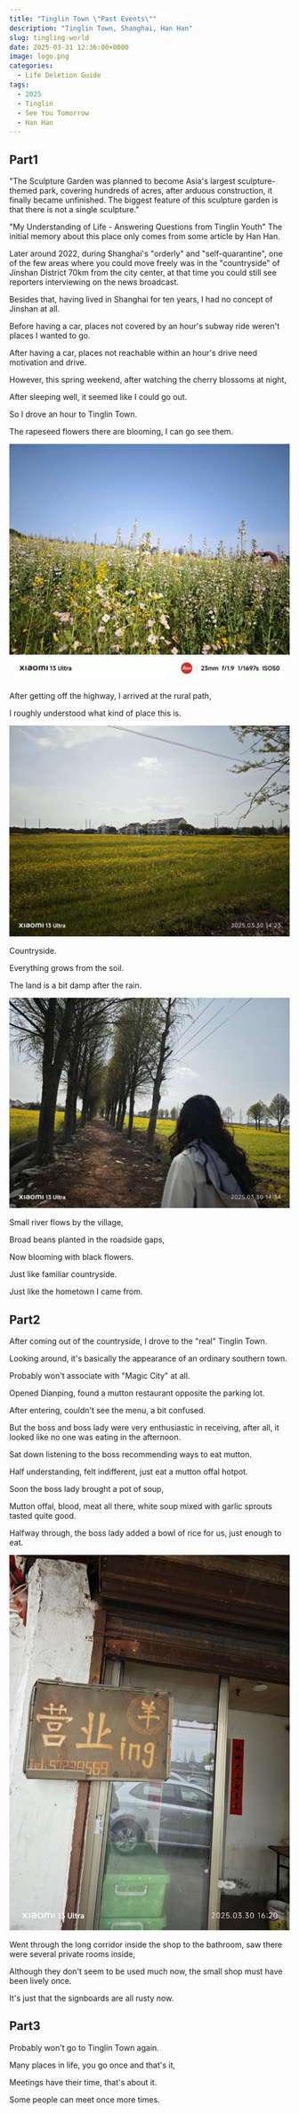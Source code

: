 ```yaml
---
title: "Tinglin Town \"Past Events\""
description: "Tinglin Town, Shanghai, Han Han"
slug: tingling-world
date: 2025-03-31 12:36:00+0000
image: logo.png
categories:
  - Life Deletion Guide
tags:
  - 2025
  - Tinglin
  - See You Tomorrow
  - Han Han
---
```


## Part1

"The Sculpture Garden was planned to become Asia's largest sculpture-themed park, covering hundreds of acres, after arduous construction, it finally became unfinished. The biggest feature of this sculpture garden is that there is not a single sculpture."

"My Understanding of Life - Answering Questions from Tinglin Youth"
The initial memory about this place only comes from some article by Han Han.

Later around 2022, during Shanghai's "orderly" and "self-quarantine", one of the few areas where you could move freely was in the "countryside" of Jinshan District 70km from the city center, at that time you could still see reporters interviewing on the news broadcast.

Besides that, having lived in Shanghai for ten years, I had no concept of Jinshan at all.

Before having a car, places not covered by an hour's subway ride weren't places I wanted to go.

After having a car, places not reachable within an hour's drive need motivation and drive.

However, this spring weekend, after watching the cherry blossoms at night,

After sleeping well, it seemed like I could go out.

So I drove an hour to Tinglin Town.

The rapeseed flowers there are blooming, I can go see them.

![Rapeseed flowers](/img/post/tingling-world/hua.jpeg)

After getting off the highway, I arrived at the rural path,

I roughly understood what kind of place this is.

![Rural path](/img/post/tingling-world/wuzi.jpeg)

Countryside.

Everything grows from the soil.

The land is a bit damp after the rain.

![Trees](/img/post/tingling-world/shu.jpeg)

Small river flows by the village,

Broad beans planted in the roadside gaps,

Now blooming with black flowers.

Just like familiar countryside.

Just like the hometown I came from.

## Part2

After coming out of the countryside, I drove to the "real" Tinglin Town.

Looking around, it's basically the appearance of an ordinary southern town.

Probably won't associate with "Magic City" at all.

Opened Dianping, found a mutton restaurant opposite the parking lot.

After entering, couldn't see the menu, a bit confused.

But the boss and boss lady were very enthusiastic in receiving, after all, it looked like no one was eating in the afternoon.

Sat down listening to the boss recommending ways to eat mutton.

Half understanding, felt indifferent, just eat a mutton offal hotpot.

Soon the boss lady brought a pot of soup,

Mutton offal, blood, meat all there, white soup mixed with garlic sprouts tasted quite good.

Halfway through, the boss lady added a bowl of rice for us, just enough to eat.

![Restaurant](/img/post/tingling-world/yingye.jpeg)

Went through the long corridor inside the shop to the bathroom, saw there were several private rooms inside,

Although they don't seem to be used much now, the small shop must have been lively once.

It's just that the signboards are all rusty now.

## Part3

Probably won't go to Tinglin Town again.

Many places in life, you go once and that's it,

Meetings have their time, that's about it.

Some people can meet once more times.
